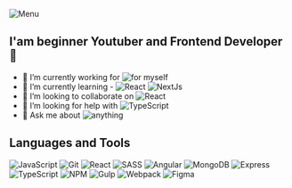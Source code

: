 ![Menu](https://daniilk.eu/logo1.png)

## I'am beginner Youtuber and Frontend Developer 👋

- 🔭 I’m currently working for ![for myself](https://img.shields.io/badge/-For_Myself-blue)
- 🌱 I’m currently learning - ![React](https://img.shields.io/badge/-React-important) ![NextJs](https://img.shields.io/badge/-NextJs-important)
- 👯 I’m looking to collaborate on ![React](https://img.shields.io/badge/-React-blue)
- 🤔 I’m looking for help with ![TypeScript](https://img.shields.io/badge/-TypeScript-important)
- 💬 Ask me about ![anything](https://img.shields.io/badge/-anything-blue)

## Languages and Tools

![JavaScript](https://img.shields.io/badge/-JavaScript-important?style=for-the-badge&logo=JavaScript)
![Git](https://img.shields.io/badge/-Git-blue?style=for-the-badge&logo=Git)
![React](https://img.shields.io/badge/-React-important?style=for-the-badge&logo=React)
![SASS](https://img.shields.io/badge/-SASS-blue?style=for-the-badge&logo=SASS)
![Angular](https://img.shields.io/badge/-Angular-lightgrey?style=for-the-badge&logo=Angular)
![MongoDB](https://img.shields.io/badge/-MongoDB-important?style=for-the-badge&logo=MongoDB)
![Express](https://img.shields.io/badge/-Express-lightgrey?style=for-the-badge&logo=Express)
![TypeScript](https://img.shields.io/badge/-TypeScript-important?style=for-the-badge&logo=TypeScript)
![NPM](https://img.shields.io/badge/-NPM-important?style=for-the-badge&logo=NPM)
![Gulp](https://img.shields.io/badge/-Gulp-blue?style=for-the-badge&logo=Gulp)
![Webpack](https://img.shields.io/badge/-Webpack-important?style=for-the-badge&logo=Webpack)
![Figma](https://img.shields.io/badge/-Figma-9cf?style=for-the-badge&logo=Figma)
